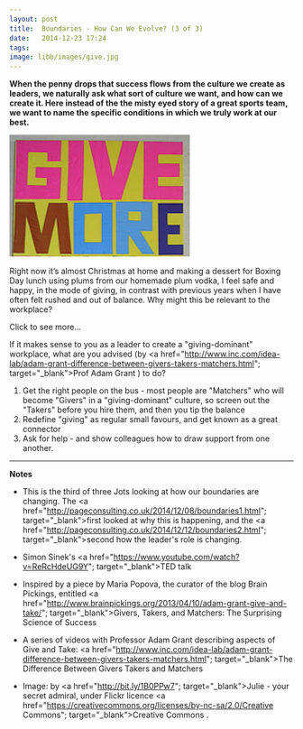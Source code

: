 ```yaml
---
layout: post
title:  Boundaries - How Can We Evolve? (3 of 3)
date:   2014-12-23 17:24
tags: 
image: libb/images/give.jpg
---
```


**When the penny drops that success flows from the culture we create as leaders, we naturally ask what sort of culture we want, and how can we create it. Here instead of the the misty eyed story of a great sports team, we want to name the specific conditions in which we truly work at our best.**

![](/libb/images/give.jpg)

Right now it’s almost Christmas at home and making a dessert for Boxing Day lunch using plums from our homemade plum vodka, I feel safe and happy, in the mode of giving, in contrast with previous years when I have often felt rushed and out of balance. Why might this be relevant to the workplace?

<div id="restOfArticle" style="display:none">
Simon Sinek (author of <a href="http://www.amazon.co.uk/Leaders-Eat-Last-Together-Others/dp/1480542571"; target="_blank">Leaders Eat Last</a> ) points out that your real work, because it contains danger and risk, will release in you "selfish" chemicals (endorphin, cortisol and dopamine) to have you deliver results in the short-term, but this also isolates you in fear, stress, cynicism, paranoia and self-interest.<br><br>

When leaders are able to create a "circle of safety" they release a different bio-chemical response that, over time, can produce much higher performance. How you achieve this as a leader is to sacrifice your short-term interest to empower those you lead, then "selfless" chemicals (serotonin and oxytocin) are released in them that will reward you the leader with their love, loyalty, cooperation and trust.<br><br>

Alternatively you can just be the leader who runs the numbers, and leave everyone else feeling selfish to fend for ourselves.<br><br> 

<a href="http://www.inc.com/idea-lab/adam-grant-difference-between-givers-takers-matchers.html"; target="_blank">Prof Adam Grant</a> pushes this further to show that some cultures encourage us as leaders to "give" (thus releasing those social chemicals), but other cultures bias us towards "taking".<br><br>

In practice every workplace has both "Takers" (who like to get more than they give, putting their own interests first, and only helping others when the benefits to them outweigh the personal costs) and "Givers" (who, caring about what other people need, are generous with their time, energy, knowledge, skills, ideas, and connections).<br><br>

In a "taking-dominant" culture we tend to envy successful colleagues and look for ways to knock them down a notch. In a "giving-dominant" culture something distinctive happens: when a "giver" succeeds, we are rooting for them, rather than gunning for them. There is a ripple effect, enhancing the success of people around them. it spreads and cascades. Here a "giver's" success really <u>creates</u> value, instead of just claiming to.<br><br>

</div>
<a onclick="showMoreOrLess(this,'restOfArticle');">Click to see more...</a>

If it makes sense to you as a leader to create a "giving-dominant" workplace, what are you advised (by <a href="http://www.inc.com/idea-lab/adam-grant-difference-between-givers-takers-matchers.html"; target="_blank">Prof Adam Grant</a> ) to do?

1. Get the right people on the bus - most people are "Matchers" who will become "Givers" in a "giving-dominant" culture, so screen out the "Takers" before you hire them, and then you tip the balance
2. Redefine "giving" as regular small favours, and get known as a great connector 
3. Ask for help - and show colleagues how to draw support from one another.

__________________

<b>Notes</b>

* This is the third of three Jots looking at how our boundaries are changing. The <a href="http://pageconsulting.co.uk/2014/12/08/boundaries1.html"; target="_blank">first</a> looked at why this is happening, and the <a href="http://pageconsulting.co.uk/2014/12/12/boundaries2.html"; target="_blank">second</a> how the leader's role is changing.

* Simon Sinek's <a href="https://www.youtube.com/watch?v=ReRcHdeUG9Y"; target="_blank">TED talk</a>

* Inspired by a piece by Maria Popova, the curator of the blog Brain Pickings,  entitled <a href="http://www.brainpickings.org/2013/04/10/adam-grant-give-and-take/"; target="_blank">Givers, Takers, and Matchers: The Surprising Science of Success</a>

* A series of videos with Professor Adam Grant describing aspects of Give and Take: <a href="http://www.inc.com/idea-lab/adam-grant-difference-between-givers-takers-matchers.html"; target="_blank">The Difference Between Givers Takers and Matchers</a>

* Image: by <a href="http://bit.ly/1B0PPw7"; target="_blank">Julie - your secret admiral</a>, under Flickr licence <a href="https://creativecommons.org/licenses/by-nc-sa/2.0/Creative Commons"; target="_blank">Creative Commons</a>
</a>.
